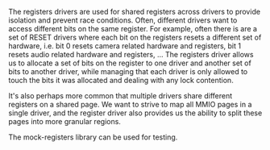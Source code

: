The registers drivers are used for shared registers across drivers to provide isolation and prevent
race conditions. Often, different drivers want to access different bits on the same register. For
example, often there is are a set of RESET drivers where each bit on the registers resets a
different set of hardware, i.e. bit 0 resets camera related hardware and registers, bit 1 resets
audio related hardware and registers, ... The registers driver allows us to allocate a set of bits
on the register to one driver and another set of bits to another driver, while managing that each
driver is only allowed to touch the bits it was allocated and dealing with any lock contention.

It's also perhaps more common that multiple drivers share different registers on a shared page.
We want to strive to map all MMIO pages in a single driver, and the register driver also provides
us the ability to split these pages into more granular regions.

The mock-registers library can be used for testing.
